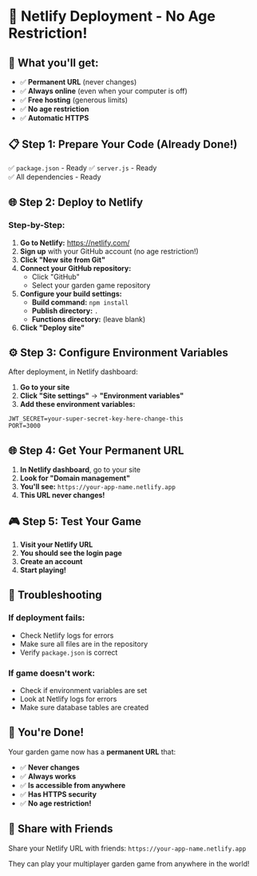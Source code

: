 # 🚀 Netlify Deployment - No Age Restriction!

## 🎯 **What you'll get:**
- ✅ **Permanent URL** (never changes)
- ✅ **Always online** (even when your computer is off)
- ✅ **Free hosting** (generous limits)
- ✅ **No age restriction**
- ✅ **Automatic HTTPS**

## 📋 **Step 1: Prepare Your Code (Already Done!)**
✅ `package.json` - Ready
✅ `server.js` - Ready  
✅ All dependencies - Ready

## 🌐 **Step 2: Deploy to Netlify**

### **Step-by-Step:**

1. **Go to Netlify:** https://netlify.com/
2. **Sign up** with your GitHub account (no age restriction!)
3. **Click "New site from Git"**
4. **Connect your GitHub repository:**
   - Click "GitHub"
   - Select your garden game repository
5. **Configure your build settings:**
   - **Build command:** `npm install`
   - **Publish directory:** `.`
   - **Functions directory:** (leave blank)
6. **Click "Deploy site"**

## ⚙️ **Step 3: Configure Environment Variables**

After deployment, in Netlify dashboard:

1. **Go to your site**
2. **Click "Site settings"** → **"Environment variables"**
3. **Add these environment variables:**

```
JWT_SECRET=your-super-secret-key-here-change-this
PORT=3000
```

## 🌐 **Step 4: Get Your Permanent URL**

1. **In Netlify dashboard**, go to your site
2. **Look for "Domain management"**
3. **You'll see:** `https://your-app-name.netlify.app`
4. **This URL never changes!**

## 🎮 **Step 5: Test Your Game**

1. **Visit your Netlify URL**
2. **You should see the login page**
3. **Create an account**
4. **Start playing!**

## 🔧 **Troubleshooting**

### **If deployment fails:**
- Check Netlify logs for errors
- Make sure all files are in the repository
- Verify `package.json` is correct

### **If game doesn't work:**
- Check if environment variables are set
- Look at Netlify logs for errors
- Make sure database tables are created

## 🎉 **You're Done!**

Your garden game now has a **permanent URL** that:
- ✅ **Never changes**
- ✅ **Always works**
- ✅ **Is accessible from anywhere**
- ✅ **Has HTTPS security**
- ✅ **No age restriction!**

## 📱 **Share with Friends**

Share your Netlify URL with friends:
`https://your-app-name.netlify.app`

They can play your multiplayer garden game from anywhere in the world!
